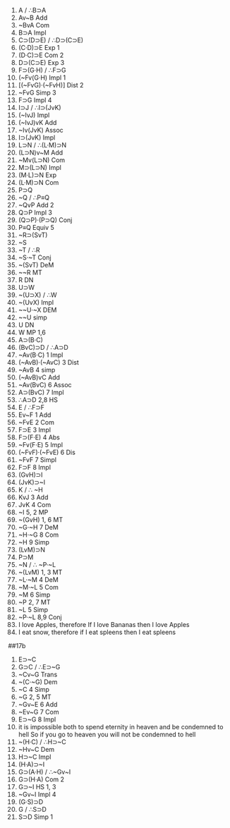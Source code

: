 1. A / ∴B⊃A
  1. Av~B  Add
  2. ~BvA  Com
  3. B⊃A   Impl
2. C⊃(D⊃E) / ∴D⊃(C⊃E)
  2. (C·D)⊃E  Exp 1
  3. (D·C)⊃E  Com 2
  4. D⊃(C⊃E)  Exp 3
3. F⊃(G·H) / ∴F⊃G
  2. (~Fv(G·H) Impl 1
  3. [(~FvG)·(~FvH)] Dist 2
  4. ~FvG Simp 3
  5. F⊃G  Impl 4
4. I⊃J / ∴I⊃(JvK)
  2. (~IvJ) Impl
  3. (~IvJ)vK Add
  4. ~Iv(JvK) Assoc
  5. I⊃(JvK) Impl
5. L⊃N / ∴(L·M)⊃N
  2. (L⊃N)v~M     Add
  3. ~Mv(L⊃N)     Com
  4. M⊃(L⊃N)      Impl
  5. (M·L)⊃N      Exp
  6. (L·M)⊃N      Com
6. P⊃Q
  2. ~Q / ∴P≡Q
  3. ~QvP           Add 2
  4. Q⊃P            Impl 3
  5. (Q⊃P)·(P⊃Q)    Conj
  6. P≡Q            Equiv 5
7. ~R⊃(SvT)
  2. ~S
  3. ~T / ∴R
  4. ~S·~T      Conj
  5. ~(SvT)     DeM
  6. ~~R        MT
  7. R          DN
8. U⊃W
  2. ~(U⊃X) / ∴W
  3. ~(UvX)       Impl
  4. ~~U·~X       DEM
  5. ~~U          simp
  6. U            DN
  7.  W           MP 1,6
9. A⊃(B·C)
  2. (BvC)⊃D / ∴A⊃D
  3. ~Av(B·C)       1 Impl 
  4. (~AvB)·(~AvC)  3 Dist
  5. ~AvB           4 simp
  6. (~AvB)vC       Add
  7. ~Av(BvC)       6 Assoc
  8. A⊃(BvC)        7 Impl
  9. ∴A⊃D           2,8 HS
10. E / ∴F⊃F
  2. Ev~F           1 Add
  3. ~FvE           2 Com
  4. F⊃E            3 Impl
  5. F⊃(F·E)        4 Abs
  6. ~Fv(F·E)       5 Impl
  7. (~FvF)·(~FvE)  6 Dis
  8. ~FvF           7 Simpl
  9. F⊃F            8 Impl
11. (GvH)⊃I
  2. (JvK)⊃~I
  3. K / ∴ ~H
  4. KvJ            3 Add
  5. JvK            4 Com
  6. ~I  5,         2 MP
  7. ~(GvH)         1, 6 MT
  8. ~G·~H          7 DeM
  9. ~H·~G          8 Com
  10. ~H            9 Simp
12. (LvM)⊃N
  2. P⊃M
  3. ~N / ∴ ~P·~L
  4. ~(LvM)         1, 3 MT
  5. ~L·~M          4 DeM
  6. ~M·~L          5 Com
  7. ~M             6 Simp
  8. ~P             2, 7 MT
  9. ~L             5 Simp
  10. ~P·~L         8,9 Conj
13. I love Apples, therefore If I love Bananas then I love Apples
14. I eat snow, therefore if I eat spleens then I eat spleens 

##17b
1. E⊃~C   
  2. G⊃C / ∴E⊃~G
  3. ~Cv~G        Trans
  4. ~(C·~G)      Dem
  5. ~C           4 Simp
  6. ~G           2, 5 MT
  7. ~Gv~E        6 Add
  8. ~Ev~G        7 Com
  9. E⊃~G         8 Impl
2. it is impossible both to spend eternity in heaven and be condemned to hell So if you go to heaven you will not be condemned to hell
  1. ~(H·C) / ∴H⊃~C
  2. ~Hv~C          Dem
  3. H⊃~C           Impl
3. (H·A)⊃~I 
  2. G⊃(A·H) / ∴~Gv~I
  3. G⊃(H·A)          Com 2
  4. G⊃~I             HS 1, 3
  5. ~Gv~I            Impl 4
4. (G·S)⊃D
  2. G / ∴S⊃D
  3. S⊃D              Simp 1
